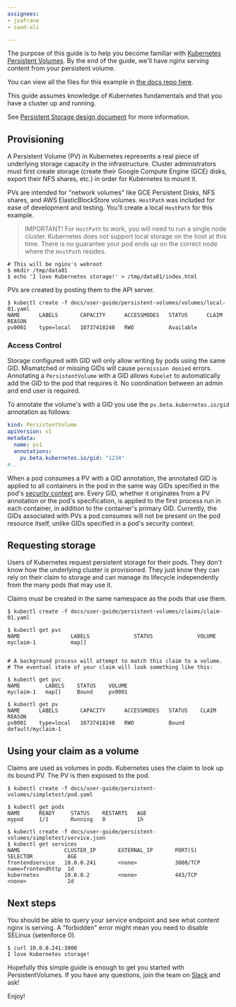 ```yaml
---
assignees:
- jsafrane
- saad-ali

---
```


The purpose of this guide is to help you become familiar with [Kubernetes Persistent Volumes](/docs/user-guide/persistent-volumes/).  By the end of the guide, we'll have
nginx serving content from your persistent volume.

You can view all the files for this example in [the docs repo
here](https://github.com/kubernetes/kubernetes.github.io/tree/{{page.docsbranch}}/docs/user-guide/persistent-volumes).

This guide assumes knowledge of Kubernetes fundamentals and that you have a cluster up and running.

See [Persistent Storage design document](https://github.com/kubernetes/kubernetes/blob/{{page.githubbranch}}/docs/design/persistent-storage.md) for more information.

## Provisioning

A Persistent Volume (PV) in Kubernetes represents a real piece of underlying storage capacity in the infrastructure.  Cluster administrators
must first create storage (create their Google Compute Engine (GCE) disks, export their NFS shares, etc.) in order for Kubernetes to mount it.

PVs are intended for "network volumes" like GCE Persistent Disks, NFS shares, and AWS ElasticBlockStore volumes.  `HostPath` was included
for ease of development and testing.  You'll create a local `HostPath` for this example.

> IMPORTANT! For `HostPath` to work, you will need to run a single node cluster.  Kubernetes does not
support local storage on the host at this time.  There is no guarantee your pod ends up on the correct node where the `HostPath` resides.

```shell
# This will be nginx's webroot
$ mkdir /tmp/data01
$ echo 'I love Kubernetes storage!' > /tmp/data01/index.html
```

PVs are created by posting them to the API server.

```shell
$ kubectl create -f docs/user-guide/persistent-volumes/volumes/local-01.yaml
NAME      LABELS       CAPACITY      ACCESSMODES   STATUS      CLAIM     REASON
pv0001    type=local   10737418240   RWO           Available
```

### Access Control
Storage configured with GID will only allow writing by pods using the same GID.
Mismatched or missing GIDs will cause `permission denied` errors. Annotating a
`PersistentVolume` with a GID allows `Kubelet` to automatically add the GID to
the pod that requires it. No coordination between an admin and end user is
required.

To annotate the volume's with a GID you use the `pv.beta.kubernetes.io/gid`
annotation as follows:

```yaml
kind: PersistentVolume
apiVersion: v1
metadata:
  name: pv1
  annotations:
    pv.beta.kubernetes.io/gid: "1234"
#...
```

When a pod consumes a PV with a GID annotation, the annotated GID is applied to
all containers in the pod in the same way GIDs specified in the pod's
[security context](/docs/user-guide/security-context/) are. Every GID, whether
it originates from a PV annotation or the pod's specification, is applied to
the first process run in each container, in addition to the container's primary
GID. Currently, the GIDs associated with PVs a pod consumes will not be present
on the pod resource itself, unlike GIDs specified in a pod's security context.

## Requesting storage

Users of Kubernetes request persistent storage for their pods.  They don't know how the underlying cluster is provisioned.
They just know they can rely on their claim to storage and can manage its lifecycle independently from the many pods that may use it.

Claims must be created in the same namespace as the pods that use them.

```shell
$ kubectl create -f docs/user-guide/persistent-volumes/claims/claim-01.yaml

$ kubectl get pvc
NAME                LABELS              STATUS              VOLUME
myclaim-1           map[]


# A background process will attempt to match this claim to a volume.
# The eventual state of your claim will look something like this:

$ kubectl get pvc
NAME        LABELS    STATUS    VOLUME
myclaim-1   map[]     Bound     pv0001

$ kubectl get pv
NAME      LABELS       CAPACITY      ACCESSMODES   STATUS    CLAIM               REASON
pv0001    type=local   10737418240   RWO           Bound     default/myclaim-1
```

## Using your claim as a volume

Claims are used as volumes in pods.  Kubernetes uses the claim to look up its bound PV.  The PV is then exposed to the pod.

```shell
$ kubectl create -f docs/user-guide/persistent-volumes/simpletest/pod.yaml

$ kubectl get pods
NAME      READY     STATUS    RESTARTS   AGE
mypod     1/1       Running   0          1h

$ kubectl create -f docs/user-guide/persistent-volumes/simpletest/service.json
$ kubectl get services
NAME              CLUSTER_IP       EXTERNAL_IP       PORT(S)       SELECTOR           AGE
frontendservice   10.0.0.241       <none>            3000/TCP      name=frontendhttp  1d
kubernetes        10.0.0.2         <none>            443/TCP       <none>             2d
```

## Next steps

You should be able to query your service endpoint and see what content nginx is serving.  A "forbidden" error might mean you
need to disable SELinux (setenforce 0).

```shell
$ curl 10.0.0.241:3000
I love Kubernetes storage!
```

Hopefully this simple guide is enough to get you started with PersistentVolumes.  If you have any questions, join the team on [Slack](/docs/troubleshooting/#slack) and ask!

Enjoy!